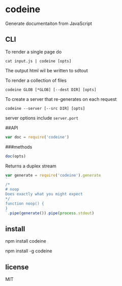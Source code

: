 # codeine

Generate documentaiton from JavaScript


## CLI

To render a single page do
```
cat input.js | codeine [opts]
```

The output html wil be written to sdtout

To render a collection of files

```
codeine GLOB [*GLOB] [--dest DIR] [opts]
```

To create a server that re-generates on each request

```
codeine --server [--src DIR] [opts]
```

server options include
`server.port`

##API

``` javascript
var doc = require('codeine')
```

###methods

``` javascript
doc(opts)
```
Returns a duplex stream


``` javascript
var generate = require('codeine').generate
`
/*
# noop
Does exactly what you might expect
*/
function noop() {
}
`.pipe(generate()).pipe(process.stdout)

```


## install
npm install codeine

npm install -g codeine

## license
MIT
